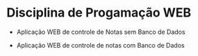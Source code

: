 # Disciplina de Progamação WEB
<ul>
  <li><p> Aplicação WEB de controle de Notas sem Banco de Dados </p></li>
  <li><p> Aplicação WEB de controle de notas com Banco de Dados </p></li>
  
</ul>
<!--&#9989-->
